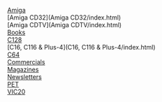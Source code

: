[Amiga](Amiga/index.html)<br>
[Amiga CD32](Amiga CD32/index.html)<br>
[Amiga CDTV](Amiga CDTV/index.html)<br>
[Books](Books/index.html)<br>
[C128](C128/index.html)<br>
[C16, C116 & Plus-4](C16, C116 & Plus-4/index.html)<br>
[C64](C64/index.html)<br>
[Commercials](Commercials/index.html)<br>
[Magazines](Magazines/index.html)<br>
[Newsletters](Newsletters/index.html)<br>
[PET](PET/index.html)<br>
[VIC20](VIC20/index.html)<br>
